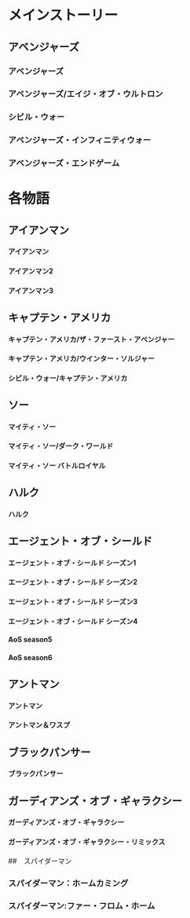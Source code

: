 # メインストーリー
## アベンジャーズ
### アベンジャーズ
### アベンジャーズ/エイジ・オブ・ウルトロン
### シビル・ウォー
### アベンジャーズ・インフィニティウォー
### アベンジャーズ・エンドゲーム

# 各物語
## アイアンマン
#### アイアンマン
#### アイアンマン2
#### アイアンマン3

## キャプテン・アメリカ
#### キャプテン・アメリカ/ザ・ファースト・アベンジャー
#### キャプテン・アメリカ/ウインター・ソルジャー
#### シビル・ウォー/キャプテン・アメリカ 

## ソー
#### マイティ・ソー 
#### マイティ・ソー/ダーク・ワールド
#### マイティ・ソー バトルロイヤル

## ハルク
#### ハルク

## エージェント・オブ・シールド
#### エージェント・オブ・シールド シーズン1
#### エージェント・オブ・シールド シーズン2
#### エージェント・オブ・シールド シーズン3
#### エージェント・オブ・シールド シーズン4
#### AoS season5
#### AoS season6

## アントマン
#### アントマン
#### アントマン＆ワスプ

## ブラックパンサー
#### ブラックパンサー

## ガーディアンズ・オブ・ギャラクシー
#### ガーディアンズ・オブ・ギャラクシー
#### ガーディアンズ・オブ・ギャラクシー・リミックス

##　スパイダーマン
### スパイダーマン：ホームカミング
### スパイダーマン:ファー・フロム・ホーム
